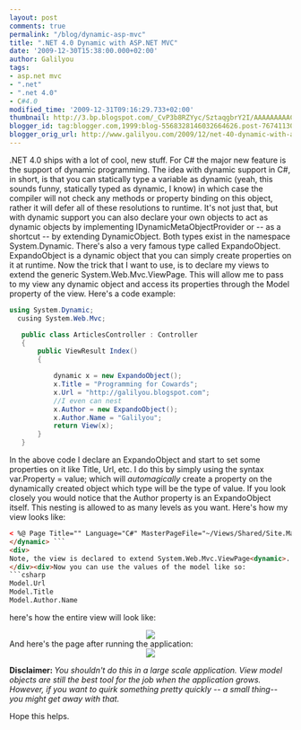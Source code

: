```yaml
---
layout: post
comments: true
permalink: "/blog/dynamic-asp-mvc"
title: ".NET 4.0 Dynamic with ASP.NET MVC"
date: '2009-12-30T15:38:00.000+02:00'
author: Galilyou
tags:
- asp.net mvc
- ".net"
- ".net 4.0"
- C#4.0
modified_time: '2009-12-31T09:16:29.733+02:00'
thumbnail: http://3.bp.blogspot.com/_CvP3b8RZYyc/SztaqgbrY2I/AAAAAAAAACk/HKbaG2G_RZ0/s72-c/view.png
blogger_id: tag:blogger.com,1999:blog-5568328146032664626.post-7674113031753818092
blogger_orig_url: http://www.galilyou.com/2009/12/net-40-dynamic-with-aspnet-mvc.html
---
```


.NET 4.0 ships with a lot of cool, new stuff. For C# the major new feature is the support of dynamic programming. The idea with dynamic support in C#, in short, is that you can statically type a variable as dynamic (yeah, this sounds funny, statically typed as dynamic, I know) in which case the compiler will not check any methods or property binding on this object, rather it will defer all of these resolutions to runtime.
It's not just that, but with dynamic support you can also declare your own objects to act as dynamic objects by implementing IDynamicMetaObjectProvider or -- as a shortcut -- by extending DynamicObject. Both types exist in the namespace System.Dynamic.
There's also a very famous type called ExpandoObject.
ExpandoObject is a dynamic object that you can simply create properties on it at runtime.
Now the trick that I want to use, is to declare my views to extend the generic System.Web.Mvc.ViewPage<dynamic>. This will allow me to pass to my view any dynamic object and access its properties through the Model property of the view.
Here's a code example:
 ```csharp
 using System.Dynamic;
   cusing System.Web.Mvc;

    public class ArticlesController : Controller
    {
        public ViewResult Index()
        {

            dynamic x = new ExpandoObject();
            x.Title = "Programming for Cowards";
            x.Url = "http://galilyou.blogspot.com";
            //I even can nest
            x.Author = new ExpandoObject();
            x.Author.Name = "Galilyou";
            return View(x);
        }
    }
 ```
In the above code I declare an ExpandoObject and start to set some properties on it like Title, Url, etc.
I do this by simply using the syntax var.Property = value; which will <i>automagically </i>create a property on the dynamically created object which type will be the type of value.
If you look closely you would notice that  the Author property is an ExpandoObject itself. This nesting is allowed to as many levels as you want.
Here's how my view looks like:
 ```html
< %@ Page Title="" Language="C#" MasterPageFile="~/Views/Shared/Site.Master" Inherits="System.Web.Mvc.ViewPage<dynamic>" %>
</dynamic> ```
<div>
Note, the view is declared to extend System.Web.Mvc.ViewPage<dynamic>. </dynamic>
</div><div>Now you can use the values of the model like so:
 ```csharp
Model.Url
Model.Title
Model.Author.Name
 ```
here's how the entire view will look like:
<div class="separator" style="clear: both; text-align: center;"><a href="http://3.bp.blogspot.com/_CvP3b8RZYyc/SztaqgbrY2I/AAAAAAAAACk/HKbaG2G_RZ0/s1600-h/view.png" imageanchor="1" style="margin-left: 1em; margin-right: 1em;"><img border="0" src="http://3.bp.blogspot.com/_CvP3b8RZYyc/SztaqgbrY2I/AAAAAAAAACk/HKbaG2G_RZ0/s640/view.png" /></a>
</div>And here's the page after running the application:
<div class="separator" style="clear: both; text-align: center;"><a href="http://1.bp.blogspot.com/_CvP3b8RZYyc/Szta0sl1MII/AAAAAAAAACs/ewxzqACj-CY/s1600-h/Untitled.png" imageanchor="1" style="margin-left: 1em; margin-right: 1em;"><img border="0" src="http://1.bp.blogspot.com/_CvP3b8RZYyc/Szta0sl1MII/AAAAAAAAACs/ewxzqACj-CY/s640/Untitled.png" /></a>
</div>

<b>Disclaimer: </b>
<i>        You shouldn't do this in a large scale application. View model objects are still the best tool for the       job when the application grows. However, if you want to quirk something pretty quickly -- a small thing-- you might get away with that.</i>
</div><div>Hope this helps.
</div>